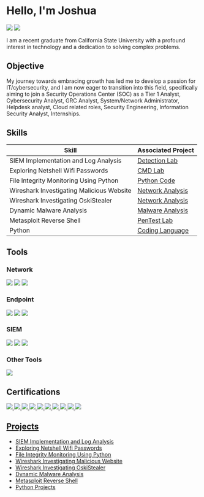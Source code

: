 # Hello, I'm Joshua 
<a href="https://linkedin.com/in/joshgdc/"><img src="https://img.shields.io/badge/-LinkedIn-0072b1?&style=for-the-badge&logo=linkedin&logoColor=white" /></a>
<a href="https://tryhackme.com/p/JoshGDC"><img src="https://img.shields.io/badge/-TryHackMe-FF0000?&style=for-the-badge&logo=TryHackMe&logoColor=white" /></a>

I am a recent graduate from California State University with a profound interest in technology and a dedication to solving complex problems.

## Objective
My journey towards embracing growth has led me to develop a passion for IT/cybersecurity, and I am now eager to transition into this field, specifically aiming to join a Security Operations Center (SOC) as a Tier 1 Analyst, Cybersecurity Analyst, GRC Analyst, System/Network Administrator, Helpdesk analyst, Cloud related roles, Security Engineering, Information Security Analyst, Internships.

## Skills

| Skill                                         | Associated Project         |
|-----------------------------------------------|----------------------------|
| SIEM Implementation and Log Analysis           | <a href="https://www.linkedin.com/pulse/purple-team-home-lab-using-different-sets-tools-joshua-dela-cruz/?trackingId=HQyrNFCISoe62yuMDEayUQ%3D%3D">Detection Lab</a>|
| Exploring Netshell Wifi Passwords             | <a href="https://www.linkedin.com/pulse/wifi-password-using-netshell-joshua-dela-cruz-8oxoc/?trackingId=HQyrNFCISoe62yuMDEayUQ%3D%3D">CMD Lab</a>|
| File Integrity Monitoring Using Python        | <a href="https://www.linkedin.com/pulse/basic-concept-fim-using-python-joshua-dela-cruz-kbgnc/?trackingId=HQyrNFCISoe62yuMDEayUQ%3D%3D">Python Code</a>|
| Wireshark Investigating Malicious Website     | <a href="https://www.linkedin.com/pulse/wireshark-from-basics-breach-joshua-dela-cruz-dbzoc/?trackingId=HQyrNFCISoe62yuMDEayUQ%3D%3D">Network Analysis</a>|
| Wireshark Investigating OskiStealer           | <a href="https://www.linkedin.com/pulse/wireshark-exploring-network-malware-infection-joshua-dela-cruz-4yjtc/?trackingId=HQyrNFCISoe62yuMDEayUQ%3D%3D">Network Analysis</a>|
| Dynamic Malware Analysis                      | <a href="https://www.linkedin.com/pulse/dynamic-malware-analysis-joshua-dela-cruz-m2g2c/?trackingId=HQyrNFCISoe62yuMDEayUQ%3D%3D">Malware Analysis</a>|
| Metasploit Reverse Shell                       | <a href="https://www.linkedin.com/pulse/metasploit-reverse-shell-joshua-dela-cruz-7nayc/?trackingId=HQyrNFCISoe62yuMDEayUQ%3D%3D">PenTest Lab</a>|
| Python                                        | <a href="https://github.com/JoshuaAlphonso/Python-Projects/tree/main/Cyber%20Python%20Projects">Coding Language</a>|

## Tools
### Network
<div>
    <img src="https://img.shields.io/badge/-Wireshark-1679A7?&style=for-the-badge&logo=Wireshark&logoColor=white" />
    <img src="https://img.shields.io/badge/-Suricata-EF3B2D?&style=for-the-badge&logo=Suricata&logoColor=white" />
    <img src="https://img.shields.io/badge/-Zeek-777BB4?&style=for-the-badge&logo=Zeek&logoColor=white" />
</div>

### Endpoint
<div>
    <img src="https://img.shields.io/badge/-LimaCharlie-87CEEB?&style=for-the-badge&logoColor=white" />
    <img src="https://img.shields.io/badge/-Microsoft_Defender_for_Endpoint-00A4EF?&style=for-the-badge&logo=Microsoft&logoColor=white" />
    <img src="https://img.shields.io/badge/-Velociraptor-4B275F?&style=for-the-badge&logo=Velociraptor&logoColor=white" />
</div>

### SIEM
<div>
    <img src="https://img.shields.io/badge/-Microsoft_Sentinel-0078D4?&style=for-the-badge&logo=Microsoft&logoColor=white" />
    <img src="https://img.shields.io/badge/-Splunk-000000?&style=for-the-badge&logo=Splunk&logoColor=white" />
    <img src="https://img.shields.io/badge/-Elastic-005571?&style=for-the-badge&logo=Elastic&logoColor=white" />
</div>

### Other Tools
<div>
    <img src="https://img.shields.io/badge/-Tines-1D3557?&style=for-the-badge&logoColor=white" />
</div>


## Certifications
<div>
<a href="https://www.credly.com/badges/597d046f-dcda-474b-8e9b-a2aee779758b/linked_in_profile"><img src="https://img.shields.io/badge/-Network%2B-FF0000?&style=for-the-badge&logo=CompTIA&logoColor=white" />
<a href="https://www.credly.com/badges/64b95f89-2918-4e56-a345-5820b1bc7e23/linked_in_profile"><img src="https://img.shields.io/badge/-Security%2B-FF0000?&style=for-the-badge&logo=CompTIA&logoColor=white" />
<a href="https://www.credly.com/badges/48bce831-60f7-4518-9146-eedba0336bcc/linked_in_profile"><img src="https://img.shields.io/badge/-CySA%2B-FF0000?&style=for-the-badge&logo=CompTIA&logoColor=white" />
<a href="https://www.linkedin.com/in/joshgdc/details/certifications/1705259544185/single-media-viewer/?profileId=ACoAAEDV9cABVS-aVQMClhw3HxroRTYFH2kmtR0"><img src="https://img.shields.io/badge/-NIST%20RMF-black?style=for-the-badge&logoColor=white" />
<a href="https://www.linkedin.com/in/joshgdc/details/certifications/1705259779895/single-media-viewer/?profileId=ACoAAEDV9cABVS-aVQMClhw3HxroRTYFH2kmtR0"><img src="https://img.shields.io/badge/-Mitre%20Att&ck%20CTI-006400?&style=for-the-badge&logoColor=white" />
<a href="https://www.linkedin.com/in/joshgdc/details/certifications/1705259975131/single-media-viewer/?profileId=ACoAAEDV9cABVS-aVQMClhw3HxroRTYFH2kmtR0"><img src="https://img.shields.io/badge/-Mitre%20Att&ck%20SOC-006400?&style=for-the-badge&logoColor=white" />
<a href="https://tryhackme-certificates.s3-eu-west-1.amazonaws.com/THM-VB4YIUYLX1.png"><img src="https://img.shields.io/badge/TryHackMe%20Soc%20Level%201-4D4D4D?&style=for-the-badge&logo=TryHackMe&logoColor=white" />
<a href="https://tryhackme-certificates.s3-eu-west-1.amazonaws.com/THM-GHZPTWFHUO.png"><img src="https://img.shields.io/badge/TryHackMe%20Soc%20Level%202-4D4D4D?&style=for-the-badge&logo=TryHackMe&logoColor=white" />
<a href="https://tryhackme-certificates.s3-eu-west-1.amazonaws.com/THM-WVMAFQX2G6.png"><img src="https://img.shields.io/badge/TryHackMe%20DevSecOps-4D4D4D?&style=for-the-badge&logo=TryHackMe&logoColor=white" />
<a href="https://tryhackme-certificates.s3-eu-west-1.amazonaws.com/THM-Z5SZG7J1EA.png"><img src="https://img.shields.io/badge/TryHackMe%20Security%20Engineer-4D4D4D?&style=for-the-badge&logo=TryHackMe&logoColor=white" />


</div>

## Projects
- <a href="https://www.linkedin.com/pulse/purple-team-home-lab-using-different-sets-tools-joshua-dela-cruz/?trackingId=HQyrNFCISoe62yuMDEayUQ%3D%3D"> SIEM Implementation and Log Analysis</a>
- <a href="https://www.linkedin.com/pulse/wifi-password-using-netshell-joshua-dela-cruz-8oxoc/?trackingId=HQyrNFCISoe62yuMDEayUQ%3D%3D">Exploring Netshell Wifi Passwords</a>
- <a href="https://www.linkedin.com/pulse/basic-concept-fim-using-python-joshua-dela-cruz-kbgnc/?trackingId=HQyrNFCISoe62yuMDEayUQ%3D%3D">File Integrity Monitoring Using Python</a>
- <a href="https://www.linkedin.com/pulse/wireshark-from-basics-breach-joshua-dela-cruz-dbzoc/?trackingId=HQyrNFCISoe62yuMDEayUQ%3D%3D">Wireshark Investigating Malicious Website</a>
- <a href="https://www.linkedin.com/pulse/wireshark-exploring-network-malware-infection-joshua-dela-cruz-4yjtc/?trackingId=HQyrNFCISoe62yuMDEayUQ%3D%3D">Wireshark Investigating OskiStealer</a>
- <a href="https://www.linkedin.com/pulse/dynamic-malware-analysis-joshua-dela-cruz-m2g2c/?trackingId=HQyrNFCISoe62yuMDEayUQ%3D%3D">Dynamic Malware Analysis</a>
- <a href="https://www.linkedin.com/pulse/metasploit-reverse-shell-joshua-dela-cruz-7nayc/?trackingId=HQyrNFCISoe62yuMDEayUQ%3D%3D">Metasploit Reverse Shell</a>
- <a href="https://github.com/JoshuaAlphonso/Python-Projects/tree/main/Cyber%20Python%20Projects">Python Projects</a>
